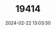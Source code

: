 ---
title: "19414"
category: "Reithrodontomys paradoxus"
draft: false
date: 2024-02-22 13:03:50
languages:
  English: ["Nicaraguan Harvest Mouse"]
---